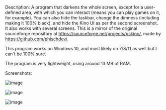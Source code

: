 Description: A program that darkens the whole screen, except for a user-defined area, with which you can interact (means you can play games on it, for example). You can also hide the taskbar, change the dimness (including making it 100% black), and hide the Kino UI as per the second screenshot. It also works with several screens. This is a mirror of the original sourceforge repository at https://sourceforge.net/projects/pskino/, made by https://github.com/phischdev/.

This program works on Windows 10, and most likely on 7/8/11 as well but I can't be 100% sure.

The program is very lightweight, using around 13 MB of RAM.

Screenshots:

![image](https://github.com/cyberhardt/Kino/assets/107224222/e7e883bc-7e8d-4101-a9df-e8ad27d0e657)

![image](https://github.com/cyberhardt/Kino/assets/107224222/40100c8a-ae33-4084-a099-0d191efa15b2)

![image](https://github.com/cyberhardt/Kino/assets/107224222/874ecdbf-60d3-4908-a83b-cc5a8155c51f)
